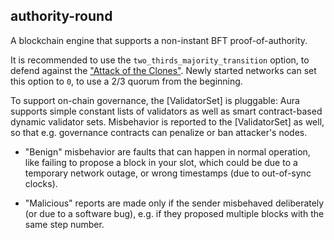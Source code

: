 ## authority-round

A blockchain engine that supports a non-instant BFT proof-of-authority.

It is recommended to use the `two_thirds_majority_transition` option, to defend against the ["Attack of the Clones"](https://arxiv.org/pdf/1902.10244.pdf).  Newly started networks can set this option to `0`, to use a 2/3 quorum from the beginning.

To support on-chain governance, the [ValidatorSet] is pluggable: Aura supports simple constant lists of validators as well as smart contract-based dynamic validator sets.  Misbehavior is reported to the [ValidatorSet] as well, so that e.g. governance contracts can penalize or ban attacker's nodes.

* "Benign" misbehavior are faults that can happen in normal operation, like failing to propose a block in your slot, which could be due to a temporary network outage, or wrong timestamps (due to out-of-sync clocks).

* "Malicious" reports are made only if the sender misbehaved deliberately (or due to a software bug), e.g. if they proposed multiple blocks with the same step number.

